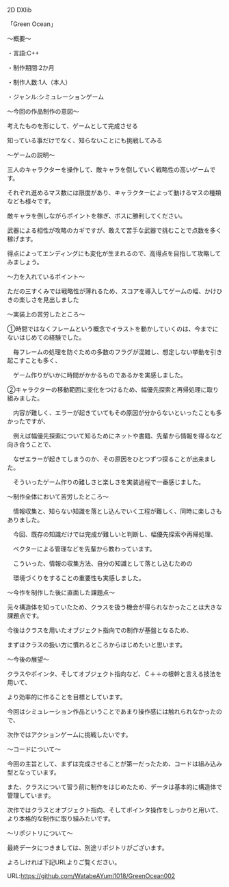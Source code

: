 2D DXlib

「Green Ocean」

～概要～

・言語:C++

・制作期間:2か月

・制作人数:1人（本人）

・ジャンル:シミュレーションゲーム

～今回の作品制作の意図～

考えたものを形にして、ゲームとして完成させる

知っている事だけでなく、知らないことにも挑戦してみる

～ゲームの説明～

三人のキャラクターを操作して、敵キャラを倒していく戦略性の高いゲームです。

それぞれ進めるマス数には限度があり、キャラクターによって動けるマスの種類なども様々です。

敵キャラを倒しながらポイントを稼ぎ、ボスに勝利してください。

武器による相性が攻略のカギですが、敢えて苦手な武器で挑むことで点数を多く稼げます。

得点によってエンディングにも変化が生まれるので、高得点を目指して攻略してみましょう。

～力を入れているポイント～

ただの三すくみでは戦略性が薄れるため、スコアを導入してゲームの幅、かけひきの楽しさを見出しました

～実装上の苦労したところ～

①時間ではなくフレームという概念でイラストを動かしていくのは、今までにないはじめての経験でした。

　毎フレームの処理を防ぐための多数のフラグが混雑し、想定しない挙動を引き起こすことも多く、

　ゲーム作りがいかに時間がかかるものであるかを実感しました。

②キャラクターの移動範囲に変化をつけるため、幅優先探索と再帰処理に取り組みました。

　内容が難しく、エラーが起きていてもその原因が分からないといったことも多かったですが、

　例えば幅優先探索について知るためにネットや書籍、先輩から情報を得るなど向き合うことで、

　なぜエラーが起きてしまうのか、その原因をひとつずつ探ることが出来ました。

　そういったゲーム作りの難しさと楽しさを実装過程で一番感じました。

～制作全体において苦労したところ～

　情報収集と、知らない知識を落とし込んでいく工程が難しく、同時に楽しさもありました。

　今回、既存の知識だけでは完成が難しいと判断し、幅優先探索や再帰処理、
 
　ベクターによる管理などを先輩から教わっています。

　こういった、情報の収集方法、自分の知識として落とし込むための
 
　環境づくりをすることの重要性も実感しました。

～今作を制作した後に直面した課題点～

元々構造体を知っていたため、クラスを扱う機会が得られなかったことは大きな課題点です。

今後はクラスを用いたオブジェクト指向での制作が基盤となるため、

まずはクラスの扱い方に慣れるところからはじめたいと思います。

～今後の展望～

クラスやポインタ、そしてオブジェクト指向など、Ｃ＋＋の根幹と言える技法を用いて、

より効率的に作ることを目標としています。

今回はシミュレーション作品ということであまり操作感には触れられなかったので、

次作ではアクションゲームに挑戦したいです。

～コードについて～

今回の主旨として、まずは完成させることが第一だったため、コードは組み込み型となっています。

また、クラスについて習う前に制作をはじめたため、データは基本的に構造体で管理しています。

次作ではクラスとオブジェクト指向、そしてポインタ操作をしっかりと用いて、より本格的な制作に取り組みたいです。

～リポジトリについて～

最終データにつきましては、別途リポジトリがございます。

よろしければ下記URLよりご覧ください。

URL:https://github.com/WatabeAYumi1018/GreenOcean002
